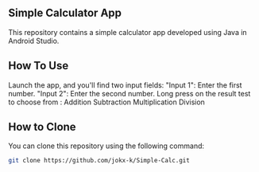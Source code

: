 ## Simple Calculator App
This repository contains a simple calculator app developed using Java in Android Studio.

## How To Use
Launch the app, and you'll find two input fields:
"Input 1": Enter the first number.
"Input 2": Enter the second number.
Long press on the result test to choose from :
Addition
Subtraction
Multiplication
Division

## How to Clone
You can clone this repository using the following command:

      
   ```bash
git clone https://github.com/jokx-k/Simple-Calc.git
